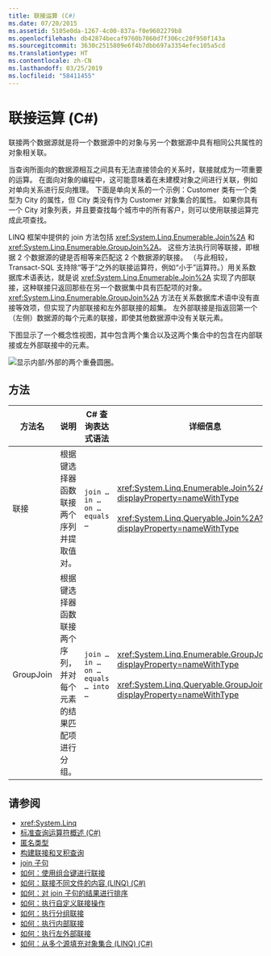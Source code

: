 ```yaml
---
title: 联接运算 (C#)
ms.date: 07/20/2015
ms.assetid: 5105e0da-1267-4c00-837a-f0e9602279b8
ms.openlocfilehash: db42874becaf9760b7060d7f306cc20f950f143a
ms.sourcegitcommit: 3630c2515809e6f4b7dbb697a3354efec105a5cd
ms.translationtype: HT
ms.contentlocale: zh-CN
ms.lasthandoff: 03/25/2019
ms.locfileid: "58411455"
---
```

# <a name="join-operations-c"></a>联接运算 (C#)
联接两个数据源就是将一个数据源中的对象与另一个数据源中具有相同公共属性的对象相关联。  
  
 当查询所面向的数据源相互之间具有无法直接领会的关系时，联接就成为一项重要的运算。 在面向对象的编程中，这可能意味着在未建模对象之间进行关联，例如对单向关系进行反向推理。 下面是单向关系的一个示例：Customer 类有一个类型为 City 的属性，但 City 类没有作为 Customer 对象集合的属性。 如果你具有一个 City 对象列表，并且要查找每个城市中的所有客户，则可以使用联接运算完成此项查找。  
  
 LINQ 框架中提供的 join 方法包括 <xref:System.Linq.Enumerable.Join%2A> 和 <xref:System.Linq.Enumerable.GroupJoin%2A>。 这些方法执行同等联接，即根据 2 个数据源的键是否相等来匹配这 2 个数据源的联接。 （与此相较，Transact-SQL 支持除“等于”之外的联接运算符，例如“小于”运算符。）用关系数据库术语表达，就是说 <xref:System.Linq.Enumerable.Join%2A> 实现了内部联接，这种联接只返回那些在另一个数据集中具有匹配项的对象。 <xref:System.Linq.Enumerable.GroupJoin%2A> 方法在关系数据库术语中没有直接等效项，但实现了内部联接和左外部联接的超集。 左外部联接是指返回第一个（左侧）数据源的每个元素的联接，即使其他数据源中没有关联元素。  
  
 下图显示了一个概念性视图，其中包含两个集合以及这两个集合中的包含在内部联接或左外部联接中的元素。  
  
 ![显示内部/外部的两个重叠圆圈。](./media/join-operations/join-method-overlapping-circles.png)  
  
## <a name="methods"></a>方法  
  
|方法名|说明|C# 查询表达式语法|详细信息|  
|-----------------|-----------------|---------------------------------|----------------------|  
|联接|根据键选择器函数联接两个序列并提取值对。|`join … in … on … equals …`|<xref:System.Linq.Enumerable.Join%2A?displayProperty=nameWithType><br /><br /> <xref:System.Linq.Queryable.Join%2A?displayProperty=nameWithType>|  
|GroupJoin|根据键选择器函数联接两个序列，并对每个元素的结果匹配项进行分组。|`join … in … on … equals … into …`|<xref:System.Linq.Enumerable.GroupJoin%2A?displayProperty=nameWithType><br /><br /> <xref:System.Linq.Queryable.GroupJoin%2A?displayProperty=nameWithType>|  
  
## <a name="see-also"></a>请参阅

- <xref:System.Linq>
- [标准查询运算符概述 (C#)](../../../../csharp/programming-guide/concepts/linq/standard-query-operators-overview.md)
- [匿名类型](../../../../csharp/programming-guide/classes-and-structs/anonymous-types.md)
- [构建联接和叉积查询](../../../../framework/data/adonet/sql/linq/formulate-joins-and-cross-product-queries.md)
- [join 子句](../../../../csharp/language-reference/keywords/join-clause.md)
- [如何：使用组合键进行联接](../../../../csharp/programming-guide/linq-query-expressions/how-to-join-by-using-composite-keys.md)
- [如何：联接不同文件的内容 (LINQ) (C#)](../../../../csharp/programming-guide/concepts/linq/how-to-join-content-from-dissimilar-files-linq.md)
- [如何：对 join 子句的结果进行排序](../../../../csharp/programming-guide/linq-query-expressions/how-to-order-the-results-of-a-join-clause.md)
- [如何：执行自定义联接操作](../../../../csharp/programming-guide/linq-query-expressions/how-to-perform-custom-join-operations.md)
- [如何：执行分组联接](../../../../csharp/programming-guide/linq-query-expressions/how-to-perform-grouped-joins.md)
- [如何：执行内部联接](../../../../csharp/programming-guide/linq-query-expressions/how-to-perform-inner-joins.md)
- [如何：执行左外部联接](../../../../csharp/programming-guide/linq-query-expressions/how-to-perform-left-outer-joins.md)
- [如何：从多个源填充对象集合 (LINQ) (C#)](../../../../csharp/programming-guide/concepts/linq/how-to-populate-object-collections-from-multiple-sources-linq.md)
